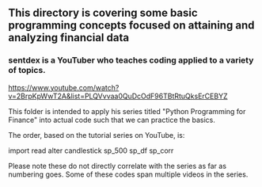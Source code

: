 ## This directory is covering some basic programming concepts focused on attaining and analyzing financial data 

### sentdex is a YouTuber who teaches coding applied to a variety of topics. 

https://www.youtube.com/watch?v=2BrpKpWwT2A&list=PLQVvvaa0QuDcOdF96TBtRtuQksErCEBYZ

This folder is intended to apply his series titled "Python Programming for Finance" into actual code such that we can practice the basics.

The order, based on the tutorial series on YouTube, is:

import
read
alter
candlestick
sp_500
sp_df
sp_corr

Please note these do not directly correlate with the series as far as numbering goes. Some of these codes span multiple videos in the series.


